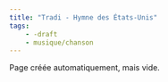 ```yaml
---
title: "Tradi - Hymne des États-Unis"
tags:
    - -draft
    - musique/chanson
---
```


Page créée automatiquement, mais vide.
